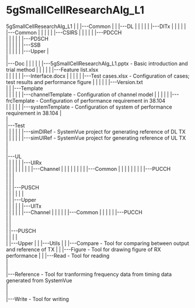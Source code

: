 # 5gSmallCellResearchAlg_L1
			
5gSmallCellResearchAlg_L1
	|
	|
	|---Common
	|
	|
	|---DL
	|   |
	|	|
	|	|---DlTx
	|		|
	|		|
	|		|---Common
	|		|
	|		|
	|		|---CSIRS
	|		|
	|		|
	|		|---PDCCH					  
	|		|
	|		|
	|		|---PDSCH	
	|		|
	|		|
	|		|---SSB			
	|		|
	|		|
	|		|---Upper
	|    
	|    
	|---Doc
	|   | 
	|	|
	|	|---5gSmallCellResearchAlg_L1.pptx - Basic introduction and trial method 
	|   |
	|	|
	|	|---Feature list.xlsx		
	|   |
	|	|
	|	|---Interface.docx
	|   |
	|	|
	|	|---Test cases.xlsx	- Configuration of cases; test results and performance figure
	|   |
	|	|
	|	|---Version.txt					
	|
	|
	|---Template		
	|	|
	|	|
	|	|---channelTemplate	- Configuration of channel model
	|	|
	|	|
	|	|---frcTemplate	- Configuration of performance requirement in 38.104		
	|	|
	|	|
	|	|---systemTemplate - Configuration of system of performance requirement in 38.104
	|	   
	|	   
	|---Test	
	|	|
	|	|
	|	|---simDlRef - SystemVue project for generating reference of DL TX		
	|	|
	|	|
	|	|---simUlRef - SystemVue project for generating reference of UL TX			
	|	   
	|	   
	|---UL	
	|	|
	|	|
	|	|---UlRx	
	|	|   |
	|	|   |
	|	|	|---Channel
	|	|   |
	|	|   |
	|	|   |---Common
	|	|   |
	|	|   |
	|	|   |---PUCCH		
	|	|   |     
	|	|   |     
	|	|   |---PUSCH		
	|   |   |
	|   |   |					
	|	|   |---Upper								 
	|	| 
	|	| 
	|	|---UlTx						 
	|	    |
	|	    |
	|		|---Channel
	|	   	|
	|	   	|
	|	   	|---Common
	|	   	|
	|	   	|
	|	   	|---PUCCH		
	|	   	|     
	|	   	|     
	|	   	|---PUSCH		
	|       |
	|       |	   
	|	   	|---Upper
	|
	|
	|---Utils
		|
		|
		|---Compare - Tool for comparing between output and reference of TX 
		|
		|
		|---Figure - Tool for drawing figure of RX performance
		|
		|
		|---Read - Tool for reading		
		|     
		|     
		|---Reference - Tool for tranforming frequency data from timing data generated from SystemVue 		
		|      
		|     
		|---Write - Tool for writing		
			